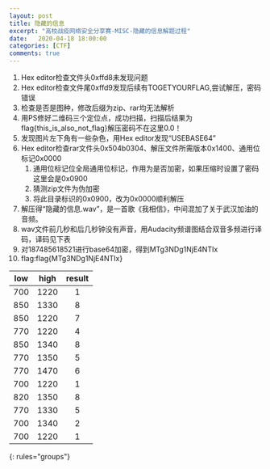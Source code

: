 ```yaml
---
layout: post
title: 隐藏的信息
excerpt: "高校战疫网络安全分享赛-MISC-隐藏的信息解题过程"
date:   2020-04-18 18:00:00
categories: [CTF]
comments: true
---
```


1. Hex editor检查文件头0xffd8未发现问题
2. Hex editor检查文件尾0xffd9发现后续有TOGETYOURFLAG,尝试解压，密码错误
3. 检查是否是图种，修改后缀为zip、rar均无法解析
4. 用PS修好二维码三个定位点，成功扫描，扫描后结果为flag{this_is_also_not_flag}解压密码不在这里0.0！
5. 发现图片左下角有一些杂色，用Hex editor发现“USEBASE64”
6. Hex editor检查rar文件头0x504b0304、解压文件所需版本0x1400、通用位标记0x0000
   1. 通用位标记位全局通用位标记，作用为是否加密，如果压缩时设置了密码这里会是0x0900
   2. 猜测zip文件为伪加密
   3. 将此目录标识的0x0900，改为0x0000顺利解压
7. 解压得“隐藏的信息.wav”，是一首歌《我相信》，中间混加了关于武汉加油的音频。
8.  wav文件前几秒和后几秒钟没有声音，用Audacity频谱图结合双音多频进行译码，译码见下表
9. 对187485618521进行base64加密，得到MTg3NDg1NjE4NTIx
10. flag:flag{MTg3NDg1NjE4NTIx}


| low | high | result |
|:--------:|:-------:|:--------:|
| 700   | 1220   | 1   |
| 850   | 1330   | 8   |
| 850   | 1220   | 7   |
| 770   | 1220   | 4   |
| 850   | 1340   | 8   |
| 770   | 1350   | 5   |
| 770   | 1470   | 6   |
| 700   | 1220   | 1   |
| 820   | 1350   | 8   |
| 770   | 1330   | 5   |
| 700   | 1340   | 2   |
| 700   | 1220   | 1   |
{: rules="groups"}